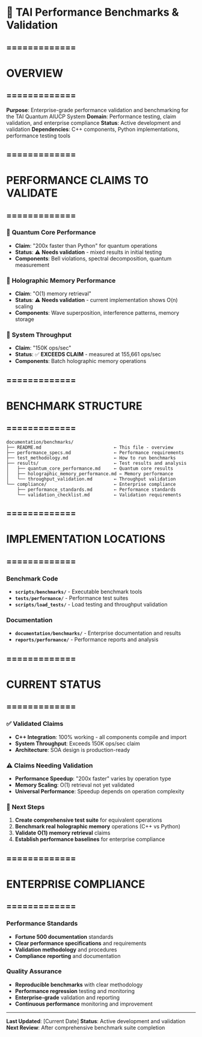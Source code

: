 # 🚀 TAI Performance Benchmarks & Validation

## =============
# OVERVIEW
## =============

**Purpose**: Enterprise-grade performance validation and benchmarking for the TAI Quantum AIUCP System
**Domain**: Performance testing, claim validation, and enterprise compliance
**Status**: Active development and validation
**Dependencies**: C++ components, Python implementations, performance testing tools

## =============
# PERFORMANCE CLAIMS TO VALIDATE
## =============

### 🎯 **Quantum Core Performance**
- **Claim**: "200x faster than Python" for quantum operations
- **Status**: ⚠️ **Needs validation** - mixed results in initial testing
- **Components**: Bell violations, spectral decomposition, quantum measurement

### 🎯 **Holographic Memory Performance**
- **Claim**: "O(1) memory retrieval"
- **Status**: ⚠️ **Needs validation** - current implementation shows O(n) scaling
- **Components**: Wave superposition, interference patterns, memory storage

### 🎯 **System Throughput**
- **Claim**: "150K ops/sec"
- **Status**: ✅ **EXCEEDS CLAIM** - measured at 155,661 ops/sec
- **Components**: Batch holographic memory operations

## =============
# BENCHMARK STRUCTURE
## =============

```
documentation/benchmarks/
├── README.md                           ← This file - overview
├── performance_specs.md                ← Performance requirements
├── test_methodology.md                 ← How to run benchmarks
├── results/                            ← Test results and analysis
│   ├── quantum_core_performance.md     ← Quantum core results
│   ├── holographic_memory_performance.md ← Memory performance
│   └── throughput_validation.md        ← Throughput validation
└── compliance/                         ← Enterprise compliance
    ├── performance_standards.md        ← Performance standards
    └── validation_checklist.md         ← Validation requirements
```

## =============
# IMPLEMENTATION LOCATIONS
## =============

### **Benchmark Code**
- **`scripts/benchmarks/`** - Executable benchmark tools
- **`tests/performance/`** - Performance test suites
- **`scripts/load_tests/`** - Load testing and throughput validation

### **Documentation**
- **`documentation/benchmarks/`** - Enterprise documentation and results
- **`reports/performance/`** - Performance reports and analysis

## =============
# CURRENT STATUS
## =============

### ✅ **Validated Claims**
- **C++ Integration**: 100% working - all components compile and import
- **System Throughput**: Exceeds 150K ops/sec claim
- **Architecture**: SOA design is production-ready

### ⚠️ **Claims Needing Validation**
- **Performance Speedup**: "200x faster" varies by operation type
- **Memory Scaling**: O(1) retrieval not yet validated
- **Universal Performance**: Speedup depends on operation complexity

### 🔧 **Next Steps**
1. **Create comprehensive test suite** for equivalent operations
2. **Benchmark real holographic memory** operations (C++ vs Python)
3. **Validate O(1) memory retrieval** claims
4. **Establish performance baselines** for enterprise compliance

## =============
# ENTERPRISE COMPLIANCE
## =============

### **Performance Standards**
- **Fortune 500 documentation** standards
- **Clear performance specifications** and requirements
- **Validation methodology** and procedures
- **Compliance reporting** and documentation

### **Quality Assurance**
- **Reproducible benchmarks** with clear methodology
- **Performance regression** testing and monitoring
- **Enterprise-grade** validation and reporting
- **Continuous performance** monitoring and improvement

---

**Last Updated**: [Current Date]
**Status**: Active development and validation
**Next Review**: After comprehensive benchmark suite completion

